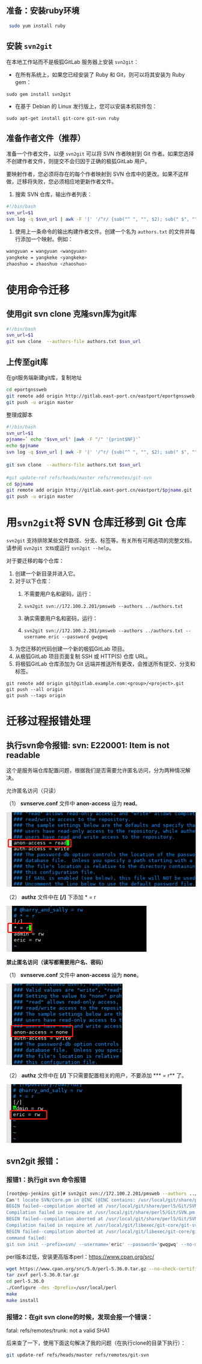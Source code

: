 ## 准备：安装ruby环境

```Bash
 sudo yum install ruby
```

## 安装 `svn2git`

在本地工作站而不是极狐GitLab 服务器上安装 `svn2git`：

- 在所有系统上，如果您已经安装了 Ruby 和 Git，则可以将其安装为 Ruby gem：

```Plaintext
sudo gem install svn2git
```

- 在基于 Debian 的 Linux 发行版上，您可以安装本机软件包：

```Plaintext
sudo apt-get install git-core git-svn ruby
```

## 准备作者文件（推荐）

准备一个作者文件，以便 `svn2git` 可以将 SVN 作者映射到 Git 作者。如果您选择不创建作者文件，则提交不会归因于正确的极狐GitLab 用户。

要映射作者，您必须将存在的每个作者映射到 SVN 仓库中的更改。如果不这样做，迁移将失败，您必须相应地更新作者文件。

1. 搜索 SVN 仓库，输出作者列表：

```Bash
#!/bin/bash
svn_url=$1
svn log -q $svn_url | awk -F '|' '/^r/ {sub("^ ", "", $2); sub(" $", "", $2); print $2" = "$2" <"$2">"}' | sort -u > authors.txt
```

1. 使用上一条命令的输出构建作者文件。创建一个名为 `authors.txt` 的文件并每行添加一个映射。例如：

```Bash
wangyuan = wangyuan <wangyuan>
yangkeke = yangkeke <yangkeke>
zhaoshuo = zhaoshuo <zhaoshuo>
```

# 使用命令迁移

## 使用git svn clone 克隆svn库为git库

```Bash
#!/bin/bash
svn_url=$1
git svn clone  --authors-file authors.txt $svn_url
```

## 上传至git库

在git服务端新建git库，复制地址

```Bash
cd eportgnssweb
git remote add origin http://gitlab.east-port.cn/eastport/eportgnssweb.git
git push -u origin master
```

整理成脚本

```Bash
#!/bin/bash
svn_url=$1
pjname=` echo "$svn_url" |awk -F "/" '{print$NF}'`
echo $pjname
svn log -q $svn_url | awk -F '|' '/^r/ {sub("^ ", "", $2); sub(" $", "", $2); print $2" = "$2" <"$2">"}' | sort -u > authors.txt

git svn clone  --authors-file authors.txt $svn_url

#git update-ref refs/heads/master refs/remotes/git-svn
cd $pjname
git remote add origin http://gitlab.east-port.cn/eastport/$pjname.git
git push -u origin master
```

# 用`svn2git`将 SVN 仓库迁移到 Git 仓库

`svn2git` 支持排除某些文件路径、分支、标签等。有关所有可用选项的完整文档，请参阅 `svn2git 文档`或运行 `svn2git --help`。

对于要迁移的每个仓库：

1. 创建一个新目录并进入它。
2. 对于以下仓库：
   1. 不需要用户名和密码，运行：
   2. ```Plaintext
      svn2git svn://172.100.2.201/pmsweb --authors ../authors.txt
      ```

   3. 确实需要用户名和密码，运行：
   4. ```Plaintext
      svn2git svn://172.100.2.201/pmsweb --authors ../authors.txt --username eric --password gwqgwq
      ```
3. 为您迁移的代码创建一个新的极狐GitLab 项目。
4. 从极狐GitLab 项目页面复制 SSH 或 HTTP(S) 仓库 URL。
5. 将极狐GitLab 仓库添加为 Git 远端并推送所有更改，会推送所有提交、分支和标签。

```Plaintext
git remote add origin git@gitlab.example.com:<group>/<project>.git
git push --all origin
git push --tags origin
```



# 迁移过程报错处理

## 执行svn命令报错: svn: E220001: Item is not readable

这个是服务端仓库配置问题，根据我们是否需要允许匿名访问，分为两种情况解决。

允许匿名访问（只读）

（1） **svnserve.conf** 文件中   **anon-access** 设为   **read**。

![img](..\images\gitlab001.png)

（2） **authz**  文件中在  **[/]** 下添加  * = r

![img](..\images\gitlab002.png)

**禁止匿名访问（读写都需要用户名、密码）**

（1） **svnserve.conf** 文件中   **anon-access**  设为   **none**。

![img](..\images\gitlab003.png)

（2） **authz**  文件中在   **[/]** 下只需要配置相关的用户，不要添加   *** = r** 了。

![img](..\images\gitlab004.png)

## svn2git 报错：

### 报错1：执行git svn 命令报错

```Bash
[root@ep-jenkins git]# svn2git svn://172.100.2.201/pmsweb --authors ../authors.txt --username eric --password gwqgwq
Can't locate SVN/Core.pm in @INC (@INC contains: /usr/local/git/share/perl5 /usr/local/lib64/perl5 /usr/local/share/perl5 /usr/lib64/perl5/vendor_perl /usr/share/perl5/vendor_perl /usr/lib64/perl5 /usr/share/perl5 .) at /usr/local/git/share/perl5/Git/SVN/Utils.pm line 6.
BEGIN failed--compilation aborted at /usr/local/git/share/perl5/Git/SVN/Utils.pm line 6.
Compilation failed in require at /usr/local/git/share/perl5/Git/SVN.pm line 32.
BEGIN failed--compilation aborted at /usr/local/git/share/perl5/Git/SVN.pm line 32.
Compilation failed in require at /usr/local/git/libexec/git-core/git-svn line 23.
BEGIN failed--compilation aborted at /usr/local/git/libexec/git-core/git-svn line 23.
command failed:
git svn init --prefix=svn/ --username='eric' --password='gwqgwq' --no-metadata --trunk='trunk' --tags='tags' --branches='branches' svn://172.100.2.201/pmsweb
```

perl版本过低，安装更高版本perl：https://www.cpan.org/src/

```Bash
wget https://www.cpan.org/src/5.0/perl-5.36.0.tar.gz --no-check-certificate
tar zxvf perl-5.36.0.tar.gz 
cd perl-5.36.0
./Configure -des -Dprefix=/usr/local/perl
make
make install
```

### 报错2：在git svn clone的时候，发现会报一个错误：

fatal: refs/remotes/trunk: not a valid SHA1

后来查了一下，使用下面这句解决了我的问题（在执行clone的目录下执行）：

```Bash
git update-ref refs/heads/master refs/remotes/git-svn
```